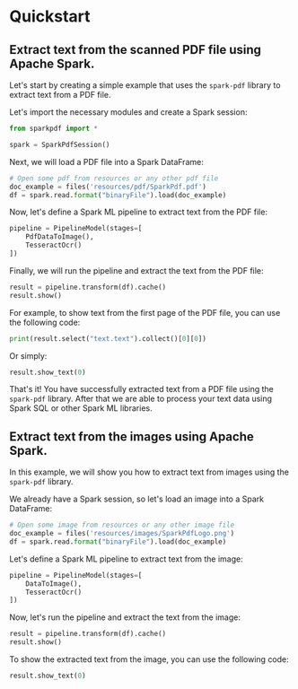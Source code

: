 Quickstart
============

## Extract text from the scanned PDF file using Apache Spark.

Let's start by creating a simple example that uses the `spark-pdf` library to extract text from a PDF file.

Let's import the necessary modules and create a Spark session:

```python
from sparkpdf import *

spark = SparkPdfSession()
```

Next, we will load a PDF file into a Spark DataFrame:

```python
# Open some pdf from resources or any other pdf file
doc_example = files('resources/pdf/SparkPdf.pdf')
df = spark.read.format("binaryFile").load(doc_example)
```

Now, let's define a Spark ML pipeline to extract text from the PDF file:

```python
pipeline = PipelineModel(stages=[
    PdfDataToImage(),
    TesseractOcr()
])
```

Finally, we will run the pipeline and extract the text from the PDF file:

```python
result = pipeline.transform(df).cache()
result.show()
```

For example, to show text from the first page of the PDF file, you can use the following code:

```python
print(result.select("text.text").collect()[0][0])
```

Or simply:

```python
result.show_text(0)
```

That's it! You have successfully extracted text from a PDF file using the `spark-pdf` library.
After that we are able to process your text data using Spark SQL or other Spark ML libraries.

## Extract text from the images using Apache Spark.

In this example, we will show you how to extract text from images using the `spark-pdf` library.

We already have a Spark session, so let's load an image into a Spark DataFrame:

```python
# Open some image from resources or any other image file
doc_example = files('resources/images/SparkPdfLogo.png')
df = spark.read.format("binaryFile").load(doc_example)
```
Let's define a Spark ML pipeline to extract text from the image:

```python
pipeline = PipelineModel(stages=[
    DataToImage(),
    TesseractOcr()
])
```

Now, let's run the pipeline and extract the text from the image:

```python
result = pipeline.transform(df).cache()
result.show()
```

To show the extracted text from the image, you can use the following code:

```python
result.show_text(0)
```
